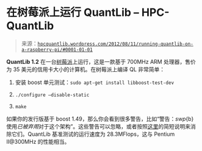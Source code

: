 <!--yml

分类：未分类

日期：2024-05-17 23:41:16

-->

# 在树莓派上运行 QuantLib – HPC-QuantLib

> 来源：[`hpcquantlib.wordpress.com/2012/08/11/running-quantlib-on-a-raspberry-pi/#0001-01-01`](https://hpcquantlib.wordpress.com/2012/08/11/running-quantlib-on-a-raspberry-pi/#0001-01-01)

**QuantLib 1.2** 在一台[树莓派](http://www.raspberrypi.org/)上运行，这是一款基于 700MHz ARM 处理器，售价为 35 美元的信用卡大小的计算机。在树莓派上编译 QL 非常简单：

1.  安装 boost 单元测试：`sudo apt-get install libboost-test-dev`

1.  `./configure –disable-static`

1.  `make`

如果你的发行版基于 boost 1.49，那么你会看到很多警告，比如“警告：*swp*{b}使用*已被弃用*对于这个架构”。这些警告可以忽略，或者按照[这里](https://svn.boost.org/trac/boost/ticket/7141)的简短说明来消除它们。QuantLib 基准测试的运行速度为 28.3MFlops，这与 Pentium II@300MHz 的性能相当。
